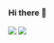 ### Hi there 👋

<img align="center" src="https://github-readme-stats.vercel.app/api?username=AlexanderSimakov&count_private=true&show_icons=true&theme=gruvbox_light" />
<img align="center" src="https://github-readme-stats.vercel.app/api/top-langs/?username=AlexanderSimakov&layout=compact&theme=gruvbox_light" />
